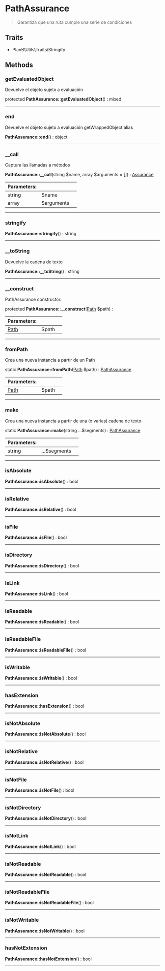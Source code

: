 
                                                                                                                                            
    
# PathAssurance


> Garantiza que una ruta cumple una serie de condiciones
>
> 


## Traits
- PlanB\Utils\Traits\Stringify






## Methods

### getEvaluatedObject
Devuelve el objeto sujeto a evaluación


protected **PathAssurance::getEvaluatedObject**() : mixed



---


### end
Devuelve el objeto sujeto a evaluación
getWrappedObject alias

**PathAssurance::end**() : object



---


### __call
Captura las llamadas a métodos


**PathAssurance::__call**(string $name, array $arguments = []) : [Assurance](../../../Assurance.md)


|Parameters: | | |
| --- | --- | --- |
|string |$name |  |
|array |$arguments |  |

---


### stringify



**PathAssurance::stringify**() : string



---


### __toString
Devuelve la cadena de texto


**PathAssurance::__toString**() : string



---


### __construct
PathAssurance constructor.


protected **PathAssurance::__construct**([Path](../../../Path.md) $path) : 


|Parameters: | | |
| --- | --- | --- |
|[Path](../../../Path.md) |$path |  |

---


### fromPath
Crea una nueva instancia a partir de un Path


static **PathAssurance::fromPath**([Path](../../../Path.md) $path) : [PathAssurance](../../../PathAssurance.md)


|Parameters: | | |
| --- | --- | --- |
|[Path](../../../Path.md) |$path |  |

---


### make
Crea una nueva instancia a partir de una (o varias) cadena de texto


static **PathAssurance::make**(string ...$segments) : [PathAssurance](../../../PathAssurance.md)


|Parameters: | | |
| --- | --- | --- |
|string |...$segments |  |

---


### isAbsolute



**PathAssurance::isAbsolute**() : bool



---


### isRelative



**PathAssurance::isRelative**() : bool



---


### isFile



**PathAssurance::isFile**() : bool



---


### isDirectory



**PathAssurance::isDirectory**() : bool



---


### isLink



**PathAssurance::isLink**() : bool



---


### isReadable



**PathAssurance::isReadable**() : bool



---


### isReadableFile



**PathAssurance::isReadableFile**() : bool



---


### isWritable



**PathAssurance::isWritable**() : bool



---


### hasExtension



**PathAssurance::hasExtension**() : bool



---


### isNotAbsolute



**PathAssurance::isNotAbsolute**() : bool



---


### isNotRelative



**PathAssurance::isNotRelative**() : bool



---


### isNotFile



**PathAssurance::isNotFile**() : bool



---


### isNotDirectory



**PathAssurance::isNotDirectory**() : bool



---


### isNotLink



**PathAssurance::isNotLink**() : bool



---


### isNotReadable



**PathAssurance::isNotReadable**() : bool



---


### isNotReadableFile



**PathAssurance::isNotReadableFile**() : bool



---


### isNotWritable



**PathAssurance::isNotWritable**() : bool



---


### hasNotExtension



**PathAssurance::hasNotExtension**() : bool



---


                                                                                                                                                                                                                                                                                                                                                                                                            
    
                                                                                                                                                                                                                                                                             
                